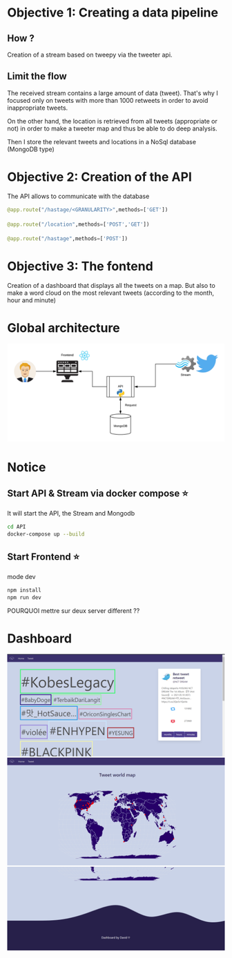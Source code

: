 # Objective 1: Creating a data pipeline

## How ?

Creation of a stream based on tweepy via the tweeter api.

## Limit the flow 

The received stream contains a large amount of data (tweet). That's why I focused only on tweets with more than 1000 retweets in order to avoid inappropriate tweets.

On the other hand, the location is retrieved from all tweets (appropriate or not) in order to make a tweeter map and thus be able to do deep analysis.

Then I store the relevant tweets and locations in a NoSql database (MongoDB type)

# Objective 2: Creation of the API

The API allows to communicate with the database

```python
@app.route("/hastage/<GRANULARITY>",methods=['GET'])
  
@app.route("/location",methods=['POST','GET'])

@app.route("/hastage",methods=['POST'])
```

# Objective 3: The fontend

Creation of a dashboard that displays all the tweets on a map. 
But also to make a word cloud on the most relevant tweets (according to the month, hour and minute)

# Global architecture 

![archi](architecture.png)

# Notice 

## Start API & Stream via docker compose :star:

It will start the API, the Stream and Mongodb 

```sh
cd API
docker-compose up --build
```

## Start Frontend :star:

mode dev
```sh
npm install
npm run dev 
```

POURQUOI mettre sur deux server different ??

# Dashboard 
![Dashboard](dashboard_part_1.png)
![Dashboard](dashboard_part_2.png)
![Dashboard](dashboard_bottom_part.png)






